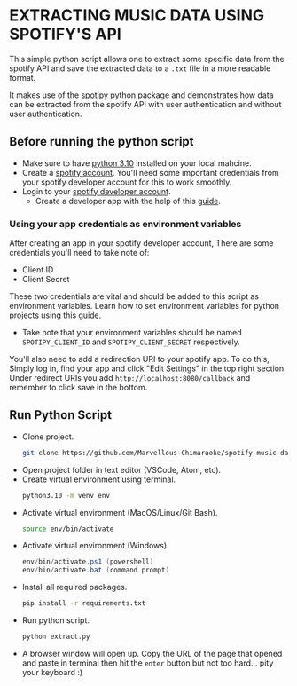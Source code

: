 # EXTRACTING MUSIC DATA USING SPOTIFY'S API
This simple python script allows one to extract some specific data from the spotify API and save the extracted data to a `.txt` file in a more readable format.

It makes use of the [spotipy](https://spotipy.readthedocs.io/en/2.19.0/) python package and demonstrates how data can be extracted from the spotify API with user authentication and without user authentication. 

## Before running the python script
 - Make sure to have [python 3.10](https://www.python.org/downloads/) installed on your local mahcine.
 - Create a [spotify account](https://www.spotify.com/signup/). You'll need some important credentials from your spotify developer account for this to work smoothly.
 - Login to your [spotify developer account](https://developer.spotify.com/dashboard/).
    - Create a developer app with the help of this [guide](https://www.newline.co/courses/build-a-spotify-connected-app/getting-started-with-the-spotify-developer-dashboard).

### Using your app credentials as environment variables
After creating an app in your spotify developer account, There are some credentials you'll need to take note of:
 - Client ID
 - Client Secret 

These two credentials are vital and should be added to this script as environment variables. Learn how to set environment variables for python projects using this [guide](https://dev.to/jakewitcher/using-env-files-for-environment-variables-in-python-applications-55a1).
   - Take note that your environment variables should be named `SPOTIPY_CLIENT_ID` and `SPOTIPY_CLIENT_SECRET` respectively.

You'll also need to add a redirection URI to your spotify app. To do this, Simply log in, find your app and click "Edit Settings" in the top right section. Under redirect URIs you add ```http://localhost:8080/callback``` and remember to click save in the bottom.

## Run Python Script
 - Clone project.
    ```bash
    git clone https://github.com/Marvellous-Chimaraoke/spotify-music-data.git
    ```
 - Open project folder in text editor (VSCode, Atom, etc).
 - Create virtual environment using terminal.
    ```bash
    python3.10 -m venv env
    ```
 - Activate virtual environment (MacOS/Linux/Git Bash).
   ```bash
   source env/bin/activate
   ```
 - Activate virtual environment (Windows).
   ```powershell
   env/bin/activate.ps1 (powershell)
   env/bin/activate.bat (command prompt)
   ```
 - Install all required packages.
   ```bash
   pip install -r requirements.txt
   ```
 - Run python script.
   ```bash
   python extract.py
   ```
- A browser window will open up. Copy the URL of the page that opened and paste in terminal then hit the `enter` button but not too hard... pity your keyboard :)